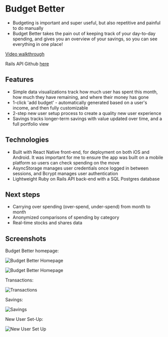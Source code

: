 # Budget Better

- Budgeting is important and super useful, but also repetitive and painful to do manually
- Budget Better takes the pain out of keeping track of your day-to-day spending, and gives you an overview of your savings, so you can see everything in one place!

[Video walkthrough](https://youtu.be/rXsxRk8N7XY)

Rails API Github [here](https://github.com/samgorick/better-budgeting-backend)

## Features

- Simple data visualizations track how much user has spent this month, how much they have remaining, and where their money has gone
- 1-click 'add budget' - automatically generated based on a user's income, and then fully customizable
- 2-step new user setup process to create a quality new user experience
- Savings tracks longer-term savings with value updated over time, and a full portfolio view

## Technologies

- Built with React Native front-end, for deployment on both iOS and Android. It was important for me to ensure the app was built on a mobile platform so users can check spending on the move
- AsyncStorage manages user credentials once logged in between sessions, and Bcrypt manages user authentication
- Lightweight Ruby on Rails API back-end with a SQL Postgres database

## Next steps

- Carrying over spending (over-spend, under-spend) from month to month
- Anonymized comparisons of spending by category
- Real-time stocks and shares data

## Screenshots

Budget Better homepage:

![Budget Better Homepage](https://user-images.githubusercontent.com/33881692/89080794-7ceceb00-d34f-11ea-8f63-5bc24449d44e.png)

![Budget Better Homepage](https://user-images.githubusercontent.com/33881692/89080813-88401680-d34f-11ea-95f6-48e57df7b45e.png)

Transactions:

![Transactions](https://user-images.githubusercontent.com/33881692/89080818-8b3b0700-d34f-11ea-8249-87789d485344.png)

Savings:

![Savings](https://user-images.githubusercontent.com/33881692/89080826-8fffbb00-d34f-11ea-9fe9-843ab87a7ba6.png)

New User Set-Up:

![New User Set Up](https://user-images.githubusercontent.com/33881692/89080831-93934200-d34f-11ea-91d4-fc6ff3273616.png)
